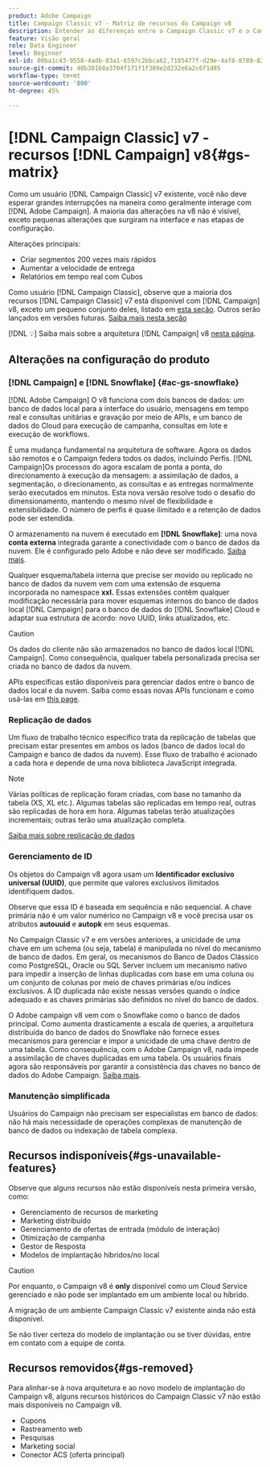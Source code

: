 ```yaml
---
product: Adobe Campaign
title: Campaign Classic v7 - Matriz de recursos do Campaign v8
description: Entender as diferenças entre o Campaign Classic v7 e o Campaign v8
feature: Visão geral
role: Data Engineer
level: Beginner
exl-id: 00ba1c43-9558-4adb-83a1-6597c2bbca62,7105477f-d29e-4af8-8789-82b4459761b0
source-git-commit: 40b38168a3704f171f1f389e2d232e6a2c6f1d85
workflow-type: tm+mt
source-wordcount: '800'
ht-degree: 45%

---
```


# [!DNL Campaign Classic] v7 - recursos  [!DNL Campaign] v8{#gs-matrix}

Como um usuário [!DNL Campaign Classic] v7 existente, você não deve esperar grandes interrupções na maneira como geralmente interage com [!DNL Adobe Campaign]. A maioria das alterações na v8 não é visível, exceto pequenas alterações que surgiram na interface e nas etapas de configuração.

Alterações principais:

* Criar segmentos 200 vezes mais rápidos
* Aumentar a velocidade de entrega
* Relatórios em tempo real com Cubos

Como usuário [!DNL Campaign Classic], observe que a maioria dos recursos [!DNL Campaign Classic] v7 está disponível com [!DNL Campaign] v8, exceto um pequeno conjunto deles, listado em [esta seção](#gs-removed). Outros serão lançados em versões futuras. [Saiba mais nesta seção](#gs-unavailable-features)

[!DNL :bulb:] Saiba mais sobre a arquitetura  [!DNL Campaign] v8  [nesta página](../dev/architecture.md).

## Alterações na configuração do produto

### [!DNL Campaign] e [!DNL Snowflake] {#ac-gs-snowflake}

[!DNL Adobe Campaign] O v8 funciona com dois bancos de dados: um banco de dados local para a interface do usuário, mensagens em tempo real e consultas unitárias e gravação por meio de APIs, e um banco de dados do Cloud para execução de campanha, consultas em lote e execução de workflows.

É uma mudança fundamental na arquitetura de software. Agora os dados são remotos e o Campaign federa todos os dados, incluindo Perfis. [!DNL Campaign]Os processos do agora escalam de ponta a ponta, do direcionamento à execução da mensagem: a assimilação de dados, a segmentação, o direcionamento, as consultas e as entregas normalmente serão executados em minutos. Esta nova versão resolve todo o desafio do dimensionamento, mantendo o mesmo nível de flexibilidade e extensibilidade. O número de perfis é quase ilimitado e a retenção de dados pode ser estendida.

O armazenamento na nuvem é executado em **[!DNL Snowflake]**: uma nova **conta externa** integrada garante a conectividade com o banco de dados da nuvem. Ele é configurado pelo Adobe e não deve ser modificado. [Saiba mais](../config/external-accounts.md).

Qualquer esquema/tabela interna que precise ser movido ou replicado no banco de dados da nuvem vem com uma extensão de esquema incorporada no namespace **xxl.** Essas extensões contêm qualquer modificação necessária para mover esquemas internos do banco de dados local [!DNL Campaign] para o banco de dados do [!DNL Snowflake] Cloud e adaptar sua estrutura de acordo: novo UUID, links atualizados, etc.

>[!CAUTION]
>
> Os dados do cliente não são armazenados no banco de dados local [!DNL Campaign]. Como consequência, qualquer tabela personalizada precisa ser criada no banco de dados da nuvem.


APIs específicas estão disponíveis para gerenciar dados entre o banco de dados local e da nuvem. Saiba como essas novas APIs funcionam e como usá-las em [this page](../dev/new-apis.md).

### Replicação de dados

Um fluxo de trabalho técnico específico trata da replicação de tabelas que precisam estar presentes em ambos os lados (banco de dados local do Campaign e banco de dados da nuvem). Esse fluxo de trabalho é acionado a cada hora e depende de uma nova biblioteca JavaScript integrada.

>[!NOTE]
>
> Várias políticas de replicação foram criadas, com base no tamanho da tabela (XS, XL etc.).
> Algumas tabelas são replicadas em tempo real, outras são replicadas de hora em hora. Algumas tabelas terão atualizações incrementais; outras terão uma atualização completa.


[Saiba mais sobre replicação de dados](../config/replication.md)

### Gerenciamento de ID

Os objetos do Campaign v8 agora usam um **Identificador exclusivo universal (UUID)**, que permite que valores exclusivos ilimitados identifiquem dados.

Observe que essa ID é baseada em sequência e não sequencial. A chave primária não é um valor numérico no Campaign v8 e você precisa usar os atributos **autouuid** e **autopk** em seus esquemas.

No Campaign Classic v7 e em versões anteriores, a unicidade de uma chave em um schema (ou seja, tabela) é manipulada no nível do mecanismo de banco de dados. Em geral, os mecanismos do Banco de Dados Clássico como PostgreSQL, Oracle ou SQL Server incluem um mecanismo nativo para impedir a inserção de linhas duplicadas com base em uma coluna ou um conjunto de colunas por meio de chaves primárias e/ou índices exclusivos. A ID duplicada não existe nessas versões quando o índice adequado e as chaves primárias são definidos no nível do banco de dados.

O Adobe campaign v8 vem com o Snowflake como o banco de dados principal. Como aumenta drasticamente a escala de queries, a arquitetura distribuída do banco de dados do Snowflake não fornece esses mecanismos para gerenciar e impor a unicidade de uma chave dentro de uma tabela. Como consequência, com o Adobe Campaign v8, nada impede a assimilação de chaves duplicadas em uma tabela. Os usuários finais agora são responsáveis por garantir a consistência das chaves no banco de dados do Adobe Campaign. [Saiba mais](../dev/keys.md).


### Manutenção simplificada

Usuários do Campaign não precisam ser especialistas em banco de dados: não há mais necessidade de operações complexas de manutenção de banco de dados ou indexação de tabela complexa.

## Recursos indisponíveis{#gs-unavailable-features}

Observe que alguns recursos não estão disponíveis nesta primeira versão, como:

* Gerenciamento de recursos de marketing
* Marketing distribuído
* Gerenciamento de ofertas de entrada (módulo de interação)
* Otimização de campanha
* Gestor de Resposta
* Modelos de implantação híbridos/no local

>[!CAUTION]
>
>Por enquanto, o Campaign v8 é **only** disponível como um Cloud Service gerenciado e não pode ser implantado em um ambiente local ou híbrido.
>
>A migração de um ambiente Campaign Classic v7 existente ainda não está disponível.
>
>Se não tiver certeza do modelo de implantação ou se tiver dúvidas, entre em contato com a equipe de conta.

## Recursos removidos{#gs-removed}

Para alinhar-se à nova arquitetura e ao novo modelo de implantação do Campaign v8, alguns recursos históricos do Campaign Classic v7 não estão mais disponíveis no Campaign v8.

* Cupons
* Rastreamento web
* Pesquisas
* Marketing social
* Conector ACS (oferta principal)

